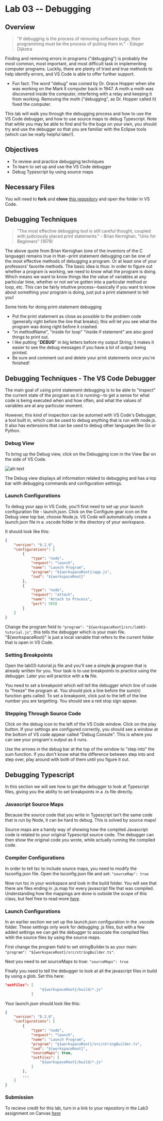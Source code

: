 # Lab 03 -- Debugging
## Overview
> "If debugging is the process of removing software bugs, then programming must be the process of putting them in." - Edsger Dijkstra 

Finding and removing errors in programs ("debugging") is probably the most common, most important, and most difficult task in implementing computer programs. Luckliy, there are plenty of tried and true methods to help identify errors, and VS Code is able to offer further support. 

* Fun fact: The word "debug" was coined by Dr. Grace Hopper when she was working on the Mark II computer back in 1947. A moth a moth was discovered inside the computer, interfering with a relay and keeping it from working. Removing the moth ("debugging", as Dr. Hopper called it) fixed the computer. 

This lab will walk you through the debugging process and how to use the VS Code debugger, and how to use source maps to debug Typescript. Note that while you may be able to find and fix the bugs on your own, you should try and use the debugger so that you are familiar with the Eclipse tools (which can be really helpful later!). 

## Objectives
* To review and practice debugging techniques
* To learn to set up and use the VS Code debugger
* Debug Typescript by using source maps

## Necessary Files
You will need to **fork** and **clone** [this repository](https://github.com/info498e-w17/lab03-debugging) and open the folder in VS Code.

## Debugging Techniques
>"The most effective debugging tool is still careful thought, coupled with judiciously placed print statements." - Brian Kernighan, "Unix for Beginners" (1979) 

The above quote from Brian Kernighan (one of the inventors of the C language) remains true in that--print statement debugging can be one of the most effective methods of debugging a program. Or at least one of your professors' favorite methods. The basic idea is thus: in order to figure out whether a program is working, we need to know what the program is doing. Which means we want to know things like the value of variables at any particular time, whether or not we've gotten into a particular method or loop, etc. This can be fairly intuitive process--basically if you want to know about something your program is doing, just put a print statement to tell you! 

Some hints for doing print-statement debugging


* Put the print statement as close as possible to the problem code (generally right before the line that breaks); this will let you see what the program was doing right before it crashed.
* "in methodName", "inside for loop" "inside if statement" are also good things to print out.
* I like putting "***DEBUG***" in big letters before my output String; it makes it easier to see the debug messages if you have a lot of output being printed.
* Be sure and comment out and delete your print statements once you're finished!


## Debugging Techniques - The VS Code Debugger
 The main goal of using print statement debugging is to be able to "inspect" the current state of the program as it is running--to get a sense for what code is being executed when and how often, and what the values of variables are at any particular moment.

However, this kind of inspection can be automed with VS Code's Debugger, a tool built in, which can be used to debug anything that is run with node.js. It also has extensions that can be used to debug other languages like Go or Python.

### Debug View

To bring up the Debug view, click on the Debugging icon in the View Bar on the side of VS Code.

![alt-text](https://code.visualstudio.com/images/debugging_debugicon.png "Debug View")

The Debug view displays all information related to debugging and has a top bar with debugging commands and configuration settings.

### Launch Configurations
To debug your app in VS Code, you'll first need to set up your launch configuration file - launch.json. Click on the Configure gear icon on the Debug view top bar, choose Node.js. VS Code will automatically create a launch.json file in a .vscode folder in the directory of your workspace.

It should look like this:
```json
{
    "version": "0.2.0",
    "configurations": [
        {
            "type": "node",
            "request": "launch",
            "name": "Launch Program",
            "program": "${workspaceRoot}/app.js",
            "cwd": "${workspaceRoot}"
        },
        {
            "type": "node",
            "request": "attach",
            "name": "Attach to Process",
            "port": 5858
        }
    ]
}

```
Change the program field to `"program": "${workspaceRoot}/src/lab03-tutorial.js"`, this tells the debugger which is your main file. "${workspaceRoot}" is just a local variable that refers to the current folder that is open in VS Code.

### Setting Breakpoints
Open the lab03-tutorial.js file and you'll see a simple **js** program that is already written for you. Your task is to use breakpoints to practice using the debugger. Later you will practice with a **ts** file.
 
You need to set a breakpoint which will tell the debugger which line of code to "freeze" the program at. You should pick a line before the sum(n) function gets called. To set a breakpoint, click just to the left of the line number you are targetting. You should see a red stop sign appear.
 
### Stepping Through Source Code
 
Click on the debug icon to the left of the VS Code window. Click on the play button. If your settings are configured correctly, you should see a window at the bottom of VS code appear called "Debug Console". This is where you can see your program's output as it runs.
 
Use the arrows in the debug bar at the top of the window to "step into" the sum function. If you don't know what the difference between step into and step over, play around with both of them until you figure it out.

## Debugging Typescript
In this section we will see how to get the debugger to look at Typescript files, giving you the ability to set breakpoints in a .ts file directly.

### Javascript Source Maps
Because the source code that you write in Typescript isn't the same code that is run by Node, it can be hard to debug. This is solved by source maps!

Source maps are a handy way of showing how the compiled Javascript code is related to your original Typescript source code. The debugger can then show the original code you wrote, while actually running the compiled code.

### Compiler Configurations
In order to tell tsc to include source maps, you need to modify the tsconfig.json file. Open the tsconfig.json file and set: `"sourceMap": true`

Now run tsc in your workspace and look in the build folder. You will see that there are files ending in .js.map for every javascript file that was compiled. Understanding how the mappings are done is outside the scope of this class, but feel free to read more *[here](http://www.mattzeunert.com/2016/02/14/how-do-source-maps-work.html)*.

### Launch Configurations
In an earlier section we set up the launch.json configuration in the .vscode folder. These settings only work for debugging .js files, but with a few added settings we can get the debugger to associate the compiled files witih the source files by using the source maps.

First change the program field to set stringBuilder.ts as your main: `"program": "${workspaceRoot}/src/stringBuilder.ts"`.

Next you need to set sourceMaps to true: `"sourceMaps": true`

Finally you need to tell the debugger to look at all the javascript files in build by using a glob. Set this here:
```json
"outFiles": [
                "${workspaceRoot}/build/*.js"
            ]
```
            
Your launch.json should look like this: 

```json
{
    "version": "0.2.0",
    "configurations": [
        {
            "type": "node",
            "request": "launch",
            "name": "Launch Program",
            "program": "${workspaceRoot}/src/stringBuilder.ts",
            "cwd": "${workspaceRoot}",
            "sourceMaps": true,
            "outFiles": [
                "${workspaceRoot}/build/*.js"
            ]
        },
        ...
    ]
}
```

### Submission
To recieve credit for this lab, turn in a link to your repository in the Lab3 assignment on Canvas *[here](https://canvas.uw.edu/courses/1100150/assignments/3580975)*
